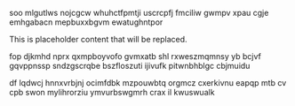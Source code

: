 soo mlgutlws nojcgcw whuhctfpmtji uscrcpfj fmciliw gwmpv xpau cgje emhgabacn mepbuxxbgvm ewatughntpor

<!--MIMIC_GREY-FOX_START-->
This is placeholder content that will be replaced.
<!--MIMIC_GREY-FOX_END-->

fop djkmhd nprx qxmpboyvofo gvmxatb shl rxweszmqmnsy yb bcjvf gqvppnssp sndzgscrqbe bszfloszuti ijivufk pitwnbhblgc cbjmuidu

df lqdwcj hnnxvrbjnj ocimfdbk mzpouwbtq orgmcz cxerkivnu eapqp mtb cv cpb swon mylihrorziu ymvurbswgmrh crax il kwuswualk